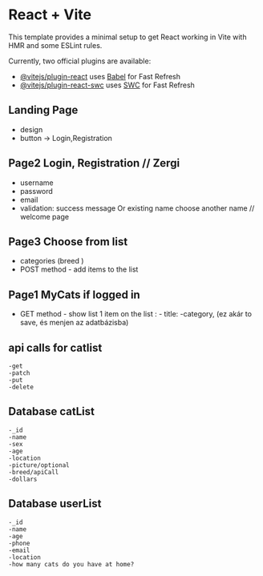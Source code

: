 # React + Vite

This template provides a minimal setup to get React working in Vite with HMR and some ESLint rules.

Currently, two official plugins are available:

- [@vitejs/plugin-react](https://github.com/vitejs/vite-plugin-react/blob/main/packages/plugin-react/README.md) uses [Babel](https://babeljs.io/) for Fast Refresh
- [@vitejs/plugin-react-swc](https://github.com/vitejs/vite-plugin-react-swc) uses [SWC](https://swc.rs/) for Fast Refresh


## Landing Page
- design 
- button -> Login,Registration

## Page2 Login, Registration // Zergi
- username
- password
- email
- validation: success message Or existing name choose another name // welcome page


## Page3 Choose from list 
- categories (breed )
- POST method - add items to the list


## Page1 MyCats if logged in 
- GET method - show list
1 item on the list : - title: -category,  (ez akár to save, és menjen az adatbázisba)




## api calls for catlist
    -get
    -patch
    -put
    -delete

## Database catList
    -_id
    -name
    -sex
    -age
    -location
    -picture/optional
    -breed/apiCall
    -dollars
    

## Database userList 
    -_id
    -name
    -age
    -phone
    -email
    -location
    -how many cats do you have at home?